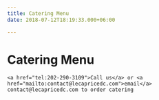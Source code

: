 ```yaml
---
title: Catering Menu
date: 2018-07-12T18:19:33.000+06:00

---
```

# Catering Menu

    <a href="tel:202-290-3109">Call us</a> or <a href="mailto:contact@lecapricedc.com">email</a> contact@lecapricedc.com to order catering